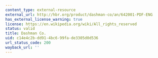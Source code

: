 ```yaml
---
content_type: external-resource
external_url: http://hbr.org/product/dashman-co/an/642001-PDF-ENG
has_external_license_warning: true
license: https://en.wikipedia.org/wiki/All_rights_reserved
status: valid
title: Dashman Co.
uid: c14e4c2b-dd91-4bc6-99fa-de3305d0d536
url_status_code: 200
wayback_url: ''
---
```

